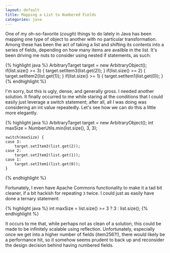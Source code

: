 ```yaml
---
layout: default
title: Mapping a List to Numbered Fields
categories: java
---
```


One of my oh-so-favorite (*cough*) things to do lately in Java has been mapping one type of object to another with no particular transformation. Among these has been the act of taking a list and shifting its contents into a series of fields, depending on how many items are availble in the list. It's been driving me nuts to consider using nested if statements, as such:

{% highlight java %}
    ArbitraryTarget target = new ArbitraryObject();
    if(list.size() >= 3) {
        target.setItem3(list.get(2));
    }
    if(list.size() >= 2) {
        target.setItem2(list.get(1));
    }
    if(list.size() >= 1) {
        target.setItem1(list.get(0));
    }
{% endhighlight %}

I'm sorry, but this is ugly, dense, and generally gross. I needed another solution. It finally occurred to me while staring at the conditions that I could easily just leverage a switch statement; after all, all I was doing was considering an int value repeatedly. Let's see how we can do this a little more elegantly.

{% highlight java %}
    ArbitraryTarget target = new ArbitraryObject();
    int maxSize = NumberUtils.min(list.size(), 3, 3);

    switch(maxSize) {
    case 3:
        target.setItem3(list.get(2));
    case 2:
        target.setItem2(list.get(1));
    case 1:
        target.setItem1(list.get(0));
    }
{% endhighlight %}

Fortunately, I even have Apache Commons functionality to make it a tad bit cleaner, if a bit hackish for repeating `3` twice. I could just as easily have done a ternary statement:

{% highlight java %}
    int maxSize = list.size() >= 3 ? 3 : list.size();
{% endhighlight %}

It occurs to me that, while perhaps not as clean of a solution, this could be made to be infinitely scalable using reflection. Unfortunately, especially once we get into a higher number of fields (item256?!), there would likely be a performance hit, so it somehow seems prudent to back up and reconsider the design decision behind having numbered fields.
